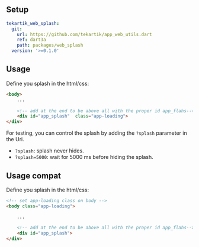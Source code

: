 ## Setup

```yaml
tekartik_web_splash:
  git:
    url: https://github.com/tekartik/app_web_utils.dart
    ref: dart3a
    path: packages/web_splash
  version: '>=0.1.0'
```

## Usage 

Define you splash in the html/css:

```html
<body>
    ...
    
    <!-- add at the end to be above all with the proper id app_flahs-->
    <div id="app_splash"  class="app-loading">
</div>
```

For testing, you can control the splash by adding the `?splash` parameter in the Uri.
- `?splash`: splash never hides.
- `?splash=5000`: wait for 5000 ms before hiding the splash.

## Usage compat

Define you splash in the html/css:

```html
<!-- set app-loading class on body -->
<body class="app-loading">

    ...
    
    <!-- add at the end to be above all with the proper id app_flahs-->
    <div id="app_splash">
</div>
```
